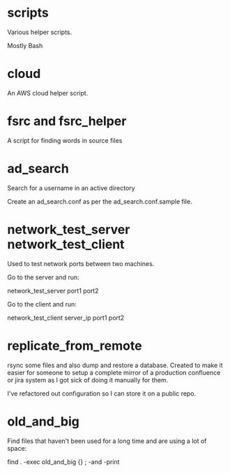 # scripts

Various helper scripts.

Mostly Bash

# cloud

An AWS cloud helper script.

# fsrc and fsrc_helper

A script for finding words in source files

# ad_search 

Search for a username in an active directory

Create an ad_search.conf as per the ad_search.conf.sample file.

# network_test_server network_test_client

Used to test network ports between two machines.

Go to the server and run:

network_test_server port1 port2

Go to the client and run:

network_test_client server_ip port1 port2

# replicate_from_remote

rsync some files and also dump and restore a database.  Created to make it
easier for someone to setup a complete mirror of a production confluence or jira
system as I got sick of doing it manually for them.

I've refactored out configuration so I can store it on a public repo.

# old_and_big

Find files that haven't been used for a long time and are using a lot of space:

find . -exec old_and_big {} \; -and -print


